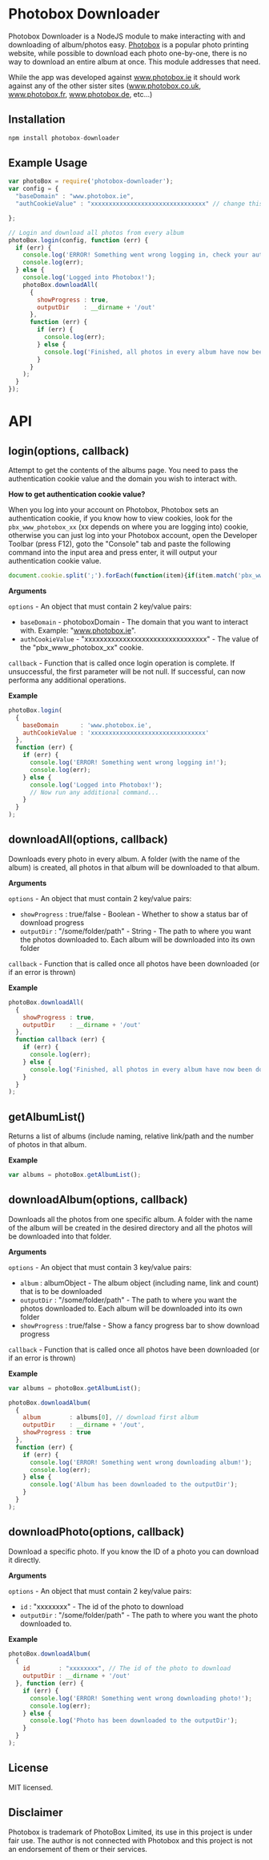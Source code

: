 Photobox Downloader
===================

Photobox Downloader is a NodeJS module to make interacting with and downloading of album/photos easy.
[Photobox](http://www.photobox.ie) is a popular photo printing website, while possible to download each photo
one-by-one, there is no way to download an entire album at once. This module addresses that need.

While the app was developed against www.photobox.ie it should work against any of the other sister sites
(www.photobox.co.uk, www.photobox.fr, www.photobox.de, etc...)

Installation
----

```javascript
npm install photobox-downloader
```


Example Usage
----

```javascript
var photoBox = require('photobox-downloader');
var config = {
  "baseDomain" : "www.photobox.ie",
  "authCookieValue" : "xxxxxxxxxxxxxxxxxxxxxxxxxxxxxxxx" // change this value to your own authentication cookie value

};

// Login and download all photos from every album
photoBox.login(config, function (err) {
  if (err) {
    console.log('ERROR! Something went wrong logging in, check your authCookieValue!');
    console.log(err);
  } else {
    console.log('Logged into Photobox!');
    photoBox.downloadAll(
      {
        showProgress : true,
        outputDir    : __dirname + '/out'
      },
      function (err) {
        if (err) {
          console.log(err);
        } else {
          console.log('Finished, all photos in every album have now been downloaded (that was easy!)');
        }
      }
    );
  }
});

```

API
====

login(options, callback)
---

Attempt to get the contents of the albums page. You need to pass the authentication cookie value and the domain you
wish to interact with.

**How to get authentication cookie value?**

When you log into your account on Photobox, Photobox sets an authentication cookie, if you know how to view cookies,
look for the `pbx_www_photobox_xx` (xx depends on where you are logging into) cookie, otherwise you can just log into
your Photobox account, open the Developer Toolbar (press F12), goto the "Console" tab and paste the following command
into the input area and press enter, it will output your authentication cookie value.

```javascript
document.cookie.split(';').forEach(function(item){if(item.match('pbx_www_photobox')!==null){console.log('Auth cookie:',item.split('=')[1])}});
```

__Arguments__

`options` - An object that must contain 2 key/value pairs:
 - `baseDomain` - photoboxDomain - The domain that you want to interact with. Example: "www.photobox.ie".
 - `authCookieValue` - "xxxxxxxxxxxxxxxxxxxxxxxxxxxxxxxx" - The value of the "pbx_www_photobox_xx" cookie.

`callback` - Function that is called once login operation is complete. If unsuccessful, the first parameter will be
not null. If successful, can now performa any additional operations.

__Example__

```javascript
photoBox.login(
  {
    baseDomain      : 'www.photobox.ie',
    authCookieValue : 'xxxxxxxxxxxxxxxxxxxxxxxxxxxxxxxx'
  },
  function (err) {
    if (err) {
      console.log('ERROR! Something went wrong logging in!');
      console.log(err);
    } else {
      console.log('Logged into Photobox!');
      // Now run any additional command...
    }
  }
);
```

downloadAll(options, callback)
---

Downloads every photo in every album. A folder (with the name of the album) is created, all photos in that album will
be downloaded to that album.

__Arguments__

`options` - An object that must contain 2 key/value pairs:
 - `showProgress` : true/false - Boolean -  Whether to show a status bar of download progress
 - `outputDir` : "/some/folder/path" - String - The path to where you want the photos downloaded to. Each album will be
 downloaded into its own folder

`callback` - Function that is called once all photos have been downloaded (or if an error is thrown)

__Example__

```javascript
photoBox.downloadAll(
  {
    showProgress : true,
    outputDir    : __dirname + '/out'
  },
  function callback (err) {
    if (err) {
      console.log(err);
    } else {
      console.log('Finished, all photos in every album have now been downloaded (that was easy!)');
    }
  }
);
```

getAlbumList()
---

Returns a list of albums (include naming, relative link/path and the number of photos in that album.

__Example__

```javascript
var albums = photoBox.getAlbumList();
```

downloadAlbum(options, callback)
---

Downloads all the photos from one specific album. A folder with the name of the album will be created in the desired
directory and all the photos will be downloaded into that folder.

__Arguments__

`options` - An object that must contain 3 key/value pairs:
 - `album` : albumObject - The album object (including name, link and count) that is to be downloaded
 - `outputDir` : "/some/folder/path" - The path to where you want the photos downloaded to. Each album will be downloaded
 into its own folder
 - `showProgress` : true/false - Show a fancy progress bar to show download progress

`callback` - Function that is called once all photos have been downloaded (or if an error is thrown)

__Example__

```javascript
var albums = photoBox.getAlbumList();

photoBox.downloadAlbum(
  {
    album        : albums[0], // download first album
    outputDir    : __dirname + '/out',
    showProgress : true
  },
  function (err) {
    if (err) {
      console.log('ERROR! Something went wrong downloading album!');
      console.log(err);
    } else {
      console.log('Album has been downloaded to the outputDir');
    }
  }
);

```

downloadPhoto(options, callback)
---

Download a specific photo. If you know the ID of a photo you can download it directly.

__Arguments__

`options` - An object that must contain 2 key/value pairs:
 - `id` : "xxxxxxxx" - The id of the photo to download
 - `outputDir` : "/some/folder/path" - The path to where you want the photo downloaded to.

__Example__

```javascript
photoBox.downloadAlbum(
  {
    id        : "xxxxxxxx", // The id of the photo to download
    outputDir : __dirname + '/out'
  }, function (err) {
    if (err) {
      console.log('ERROR! Something went wrong downloading photo!');
      console.log(err);
    } else {
      console.log('Photo has been downloaded to the outputDir');
    }
  }
);
```


License
----

MIT licensed.

Disclaimer
----
Photobox is trademark of PhotoBox Limited, its use in this project is under fair use. The author is not connected with
Photobox and this project is not an endorsement of them or their services.
